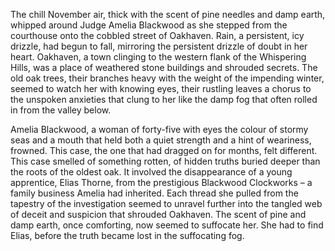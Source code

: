 The chill November air, thick with the scent of pine needles and damp earth, whipped around Judge Amelia Blackwood as she stepped from the courthouse onto the cobbled street of Oakhaven.  Rain, a persistent, icy drizzle, had begun to fall, mirroring the persistent drizzle of doubt in her heart.  Oakhaven, a town clinging to the western flank of the Whispering Hills, was a place of weathered stone buildings and shrouded secrets.  The old oak trees, their branches heavy with the weight of the impending winter, seemed to watch her with knowing eyes, their rustling leaves a chorus to the unspoken anxieties that clung to her like the damp fog that often rolled in from the valley below.

Amelia Blackwood, a woman of forty-five with eyes the colour of stormy seas and a mouth that held both a quiet strength and a hint of weariness, frowned. This case, the one that had dragged on for months, felt different.  This case smelled of something rotten, of hidden truths buried deeper than the roots of the oldest oak.  It involved the disappearance of a young apprentice, Elias Thorne, from the prestigious Blackwood Clockworks – a family business Amelia had inherited.  Each thread she pulled from the tapestry of the investigation seemed to unravel further into the tangled web of deceit and suspicion that shrouded Oakhaven.  The scent of pine and damp earth, once comforting, now seemed to suffocate her.  She had to find Elias, before the truth became lost in the suffocating fog.
